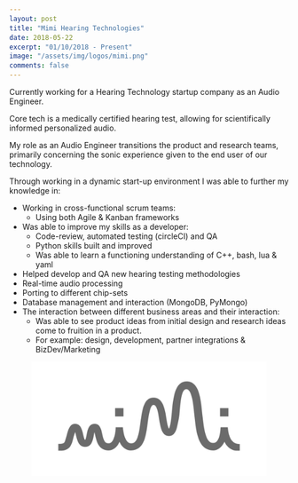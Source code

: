 ```yaml
---
layout: post
title: "Mimi Hearing Technologies"
date: 2018-05-22
excerpt: "01/10/2018 - Present"
image: "/assets/img/logos/mimi.png"
comments: false
---
```


Currently working for a Hearing Technology startup company as an Audio Engineer.

Core tech is a medically certified hearing test, allowing for scientifically informed personalized audio.

My role as an Audio Engineer transitions the product and research teams, primarily concerning the sonic experience given to the end user of our technology.

Through working in a dynamic start-up environment I was able to further my knowledge in:
* Working in cross-functional scrum teams:
   * Using both Agile & Kanban frameworks
* Was able to improve my skills as a developer:
   * Code-review, automated testing (circleCI) and QA
   * Python skills built and improved
   * Was able to learn a functioning understanding of C++, bash, lua & yaml
* Helped develop and QA new hearing testing methodologies
* Real-time audio processing
* Porting to different chip-sets
* Database management and interaction (MongoDB, PyMongo)
* The interaction between different business areas and their interaction:
   * Was able to see product ideas from initial design and research ideas come to fruition in a product.
   * For example: design, development, partner integrations & BizDev/Marketing

<figure>
	<a href="/assets/img/logos/mimi.png"><img src="/assets/img/logos/mimi.png"></a>
</figure>